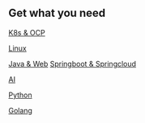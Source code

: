 ## **Get what you need**

[K8s & OCP](./k8s&ocp/index.md)

[Linux](./linux/index.md)

[Java & Web](./java&web/index.md)
[Springboot & Springcloud]()

[AI]()

[Python]()

[Golang]()
